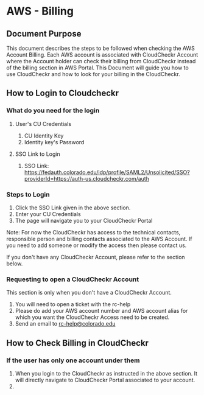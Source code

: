 # AWS - Billing 

## Document Purpose

This document describes the steps to be followed when checking the AWS Account Billing. Each AWS account is associated with CloudCheckr Account where the Account holder can check their billing from CloudCheckr instead of the billing section in AWS Portal. This Document will guide you how to use CloudCheckr and how to look for your billing in the CloudCheckr. 

## How to Login to Cloudcheckr

### What do you need for the login

1. User's CU Credentials 
   1. CU Identity Key
   2. Identity key's Password 

2. SSO Link to Login
   1. SSO Link: https://fedauth.colorado.edu/idp/profile/SAML2/Unsolicited/SSO?providerId=https://auth-us.cloudcheckr.com/auth

### Steps to Login

1. Click the SSO Link given in the above section. 
2. Enter your CU Credentials
3. The page will navigate you to your CloudCheckr Portal

Note: For now the CloudCheckr has access to the technical contacts, responsible person and billing contacts associated to the AWS Account. If you need to add someone or modify the access then please contact us.

If you don't have any CloudCheckr Account, please refer to the section below.

### Requesting to open a CloudCheckr Account

This section is only when you don't have a CloudCheckr Account. 

1. You will need to open a ticket with the rc-help 
2. Please do add your AWS account number and AWS account alias for which you want the CloudCheckr Access need to be created.
3. Send an email to rc-help@colorado.edu

## How to Check Billing in CloudCheckr

### If the user has only one account under them

1. When you login to the CloudCheckr as instructed in the above section. It will directly navigate to CloudCheckr Portal associated to your account.
2. 